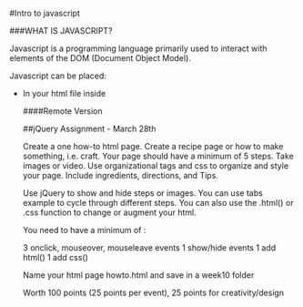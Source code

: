 #Intro to javascript

###WHAT IS JAVASCRIPT?

Javascript is a programming language primarily  used to interact with elements of the DOM (Document Object Model).

Javascript can be placed:

* In your html file inside <script> tags in the
 * body
 * head
* Can be placed externally

###WHAT IS JQUERY?

jQuery is a library(collection of code) designed to facilitate working with the DOM.

####2 WAYS TO USE JQUERY

Download the compressed, production jQuery 3.1.1 and place in your js folder

[Right click and save link as to download jQuery](https://code.jquery.com/jquery-3.1.1.min.js)

####Local Version
<script src="js/jquery-3.1.1.min.js"></script>

####Remote Version
<script src="https://ajax.googleapis.com/ajax/libs/jquery/3.1.1/jquery.min.js"></script>


##jQuery Assignment - March 28th

Create a one how-to html page. Create a recipe page or how to make something, i.e. craft. Your page should have a minimum of 5 steps. Take images or video. Use organizational tags and css to organize and style your page. Include ingredients, directions, and Tips.

Use jQuery to show and hide steps or images. You can use tabs example to cycle through different steps. You can also use the .html() or .css function to change or augment your html.

You need to have a minimum of :

3 onclick, mouseover, mouseleave events
1 show/hide events
1 add html()
1 add css()

Name your html page howto.html and save in a week10 folder

Worth 100 points (25 points per event), 25 points for creativity/design


